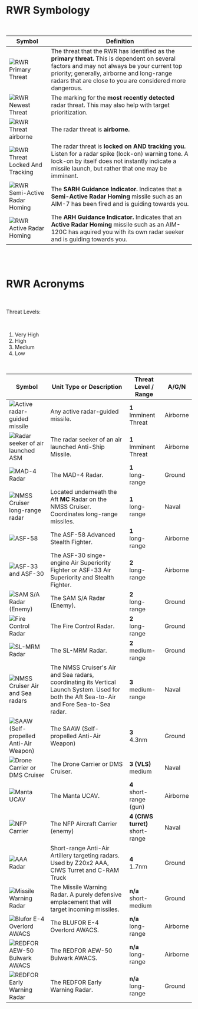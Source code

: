 # **RWR Symbology**

<br>

<table class="table-auto border border-neutral-700 border-collapse">
<thead>    
<tr>      
<th class="border border-neutral-700 p-2">Symbol</th>
<th class="border border-neutral-700 p-2">Definition</th>
</tr>  
</thead>
<tbody>
<tr>
<td class="border border-neutral-700 p-2">
<img src="/images/RWR_Basic_Primary.png" alt="RWR Primary Threat" class="h-full w-auto">
</td>
<td class="border border-neutral-700 p-2">
The threat that the RWR has identified as the <b>primary threat.</b> This is dependent on several factors and may not always be your current top priority; generally, airborne and long-range radars that are close to you are considered more dangerous. 
</td>
</tr>
<tr>
<td class="border border-neutral-700 p-2">
<img src="/images/RWR_Basic_Newest.png" alt="RWR Newest Threat" class="h-full w-auto">
</td>
<td class="border border-neutral-700 p-2">
The marking for the <b>most recently detected</b> radar threat. This may also help with target prioritization. 
</td>
</tr>
<tr>
<td class="border border-neutral-700 p-2">
<img src="/images/RWR_Basic_Airborn.png" alt="RWR Threat airborne" class="h-full w-auto">
</td>
<td class="border border-neutral-700 p-2">
The radar threat is  <b>airborne.</b>
</td>
</tr>
<tr>
<td class="border border-neutral-700 p-2">
<img src="/images/RWR_Basic_Locked.png" alt="RWR Threat Locked And Tracking" class="h-full w-auto">
</td>
<td class="border border-neutral-700 p-2">
The radar threat is <b>locked on AND tracking you.</b> Listen for a radar spike (lock-on) warning tone. A lock-on by itself does not instantly indicate a missile launch, but rather that one may be imminent. 
</td>
</tr>
<tr>
<td class="border border-neutral-700 p-2">
<img src="/images/RWR_Basic_Guiding_(Revised).png" alt="RWR Semi-Active Radar Homing" class="h-full w-auto">
</td>
<td class="border border-neutral-700 p-2">
The <b>SARH Guidance Indicator.</b> Indicates that a <b>Semi-Active Radar Homing</b> missile such as an AIM-7 has been fired and is guiding towards you.
</td>
</tr>
<tr>
<td class="border border-neutral-700 p-2">
<img src="/images/RWR_Missile.png" alt="RWR Active Radar Homing" class="h-full w-auto">
</td>
<td class="border border-neutral-700 p-2">
The <b>ARH Guidance Indicator.</b> Indicates that an <b>Active Radar Homing</b> missile such as an AIM-120C has aquired you with its own radar seeker and is guiding towards you.
</td>
</tr>
</tbody>
</table>

<br><br>

# **RWR Acronyms**

<br>

Threat Levels:

<br>

1. Very High
2. High
3. Medium
4. Low

<br>

<table class="table-auto border border-collapse border-neutral-700">
<thead>    
<tr>      
<th class="border border-neutral-700 p-2">Symbol</th>
<th class="border border-neutral-700 p-2">Unit Type or Description</th>
<th class="border border-neutral-700 p-2">Threat Level / Range</th>
<th class="border border-neutral-700 p-2">A/G/N</th>
</tr>  
</thead>
<tbody>
<tr>
<td class="border border-neutral-700 p-2">
<img src="/images/Missile_NoCircle_RWR.png" alt="Active radar-guided missile" class="h-full w-auto">
</td>
<td class="border border-neutral-700 p-2">
Any active radar-guided missile.
</td>
<td class="text-center border border-neutral-700 p-2">
<b>1</b>
<br>
Imminent Threat
</td>
<td class="border border-neutral-700 p-2">Airborne</td>
</tr>
<tr>
<td class="border border-neutral-700 p-2">
<img src="/images/RWR_Missile_ASM.png" alt="Radar seeker of air launched ASM" class="h-full w-auto">
</td>
<td class="border border-neutral-700 p-2">
The radar seeker of an air launched Anti-Ship Missile.
</td>
<td class="text-center border border-neutral-700 p-2">
<b>1</b>
<br>
Imminent Threat
</td>
<td class="border border-neutral-700 p-2">Airborne</td>
</tr>
<tr>
<td class="border border-neutral-700 p-2">
<img src="/images/RWR_MAD-4.png" alt="MAD-4 Radar" class="h-full w-auto">
</td>
<td class="border border-neutral-700 p-2">
The MAD-4 Radar.
</td>
<td class="text-center border border-neutral-700 p-2">
<b>1</b>
<br>
long-range
</td>
<td class="border border-neutral-700 p-2">Ground</td>
</tr>
<tr>
<td class="border border-neutral-700 p-2">
<img src="/images/RWR_NMSS_LongRange_Radar.png" alt="NMSS Cruiser long-range radar" class="h-full w-auto">
</td>
<td class="border border-neutral-700 p-2">
Located underneath the Aft <b>MC</b> Radar on the NMSS Cruiser. Coordinates long-range missiles.
</td>
<td class="text-center border border-neutral-700 p-2">
<b>1</b>
<br>
long-range
</td>
<td class="border border-neutral-700 p-2">Naval</td>
</tr>
<tr>
<td class="border border-neutral-700 p-2">
<img src="/images/RWR_ASF_58.png" alt="ASF-58" class="h-full w-auto">
</td>
<td class="border border-neutral-700 p-2">
The ASF-58 Advanced Stealth Fighter.
</td>
<td class="text-center border border-neutral-700 p-2">
<b>1</b>
<br>
long-range
</td>
<td class="border border-neutral-700 p-2">Airborne</td>
</tr>
<tr>
<td class="border border-neutral-700 p-2">
<img src="/images/RWR_ASF_30-33.png" alt="ASF-33 and ASF-30" class="h-full w-auto">
</td>
<td class="border border-neutral-700 p-2">
The ASF-30 singe-engine Air Superiority Fighter or ASF-33 Air Superiority and Stealth Fighter.
</td>
<td class="text-center border border-neutral-700 p-2">
<b>2</b>
<br>
long-range
</td>
<td class="border border-neutral-700 p-2">Airborne</td>
</tr>
<tr>
<td class="border border-neutral-700 p-2">
<img src="/images/RWR_SAM_SA.png" alt="SAM S/A Radar (Enemy)" class="h-full w-auto">
</td>
<td class="border border-neutral-700 p-2">
The SAM S/A Radar (Enemy).
</td>
<td class="text-center border border-neutral-700 p-2">
<b>2</b>
<br>
long-range
</td>
<td class="border border-neutral-700 p-2">Ground</td>
</tr>
<tr>
<td class="border border-neutral-700 p-2">
<img src="/images/RWR_FCR.png" alt="Fire Control Radar" class="h-full w-auto">
</td>
<td class="border border-neutral-700 p-2">
The Fire Control Radar.
</td>
<td class="text-center border border-neutral-700 p-2">
<b>2</b>
<br>
long-range
</td>
<td class="border border-neutral-700 p-2">Ground</td>
</tr>
<tr>
<td class="border border-neutral-700 p-2">
<img src="/images/RWR_Redfor_SL-MRM.png" alt="SL-MRM Radar" class="h-full w-auto">
</td>
<td class="border border-neutral-700 p-2">
The SL-MRM Radar.
</td>
<td class="text-center border border-neutral-700 p-2">
<b>2</b>
<br>
medium-range
</td>
<td class="border border-neutral-700 p-2">Ground</td>
</tr>
<tr>
<td class="border border-neutral-700 p-2">
<img src="/images/RWR_NMSS_Cruiser_Second_Radar.png" alt="NMSS Cruiser Air and Sea radars" class="h-full w-auto">
</td>
<td class="border border-neutral-700 p-2">
The NMSS Cruiser's Air and Sea radars, coordinating its Vertical Launch System. Used for both the Aft Sea-to-Air and Fore Sea-to-Sea radar.
</td>
<td class="text-center border border-neutral-700 p-2">
<b>3</b>
<br>
medium-range
</td>
<td class="border border-neutral-700 p-2">Naval</td>
</tr>
<tr>
<td class="border border-neutral-700 p-2">
<img src="/images/RWR_SAAW.png" alt="SAAW (Self-propelled Anti-Air Weapon)" class="h-full w-auto">
</td>
<td class="border border-neutral-700 p-2">
The SAAW (Self-propelled Anti-Air Weapon)
</td>
<td class="text-center border border-neutral-700 p-2">
<b>3</b>
<br>
4.3nm
</td>
<td class="border border-neutral-700 p-2">Ground</td>
</tr>
<tr>
<td class="border border-neutral-700 p-2">
<img src="/images/RWR_DroneCarrier.png" alt="Drone Carrier or DMS Cruiser" class="h-full w-auto">
</td>
<td class="border border-neutral-700 p-2">
The Drone Carrier or DMS Cruiser.
</td>
<td class="text-center border border-neutral-700 p-2">
<b>3 (VLS)</b>
<br>
medium
</td>
<td class="border border-neutral-700 p-2">Naval</td>
</tr>
<tr>
<td class="border border-neutral-700 p-2">
<img src="/images/MantaUCAV.png" alt="Manta UCAV" class="h-full w-auto">
</td>
<td class="border border-neutral-700 p-2">
The Manta UCAV.
</td>
<td class="text-center border border-neutral-700 p-2">
<b>4</b>
<br>
short-range (gun)
</td>
<td class="border border-neutral-700 p-2">Airborne</td>
</tr>
<tr>
<td class="border border-neutral-700 p-2">
<img src="/images/RWR_NFP_Carrier.png" alt="NFP Carrier" class="h-full w-auto">
</td>
<td class="border border-neutral-700 p-2">
The NFP Aircraft Carrier (enemy)</td>
<td class="text-center border border-neutral-700 p-2">
<b>4 (CIWS turret)</b>
<br>
short-range
</td>
<td class="border border-neutral-700 p-2">Naval</td>
</tr>
<tr>
<td class="border border-neutral-700 p-2">
<img src="/images/RWR_CIWS.png" alt="AAA Radar" class="h-full w-auto">
</td>
<td class="border border-neutral-700 p-2">
Short-range Anti-Air Artillery targeting radars. Used by Z20x2 AAA, CIWS Turret and C-RAM Truck
</td>
<td class="text-center border border-neutral-700 p-2">
<b>4</b>
<br>
1.7nm
</td>
<td class="border border-neutral-700 p-2">Ground</td>
</tr>
<tr>
<td class="border border-neutral-700 p-2">
<img src="/images/RWR_Redfor_MissileWarnRad.png" alt="Missile Warning Radar" class="h-full w-auto">
</td>
<td class="border border-neutral-700 p-2">
The Missile Warning Radar. A purely defensive emplacement that will target incoming missiles.
</td>
<td class="text-center border border-neutral-700 p-2">
<b>n/a</b>
<br>
short-medium
</td>
<td class="border border-neutral-700 p-2">Ground</td>
</tr>
<tr>
<td class="border border-neutral-700 p-2">
<img src="/images/RWR_Blufor_AWACS.png" alt="Blufor E-4 Overlord AWACS" class="h-full w-auto">
</td>
<td class="border border-neutral-700 p-2">
The BLUFOR E-4 Overlord AWACS.
</td>
<td class="text-center border border-neutral-700 p-2">
<b>n/a</b>
<br>
long-range
</td>
<td class="border border-neutral-700 p-2">Airborne</td>
</tr>
<tr>
<td class="border border-neutral-700 p-2">
<img src="/images/RWR_Redfor_AWACS.png" alt="REDFOR AEW-50 Bulwark AWACS" class="h-full w-auto">
</td>
<td class="border border-neutral-700 p-2">
The REDFOR AEW-50 Bulwark AWACS.
</td>
<td class="text-center border border-neutral-700 p-2">
<b>n/a</b>
<br>
long-range
</td>
<td class="border border-neutral-700 p-2">Airborne</td>
</tr>
<tr>
<td class="border border-neutral-700 p-2">
<img src="/images/RWR_Redfor_Early-WarningRDR.png" alt="REDFOR Early Warning Radar" class="h-full w-auto">
</td>
<td class="border border-neutral-700 p-2">
The REDFOR Early Warning Radar.
</td>
<td class="text-center border border-neutral-700 p-2">
<b>n/a</b>
<br>
long-range
</td>
<td class="border border-neutral-700 p-2">Ground</td>
</tr>
</tbody>
</table>

<br>
